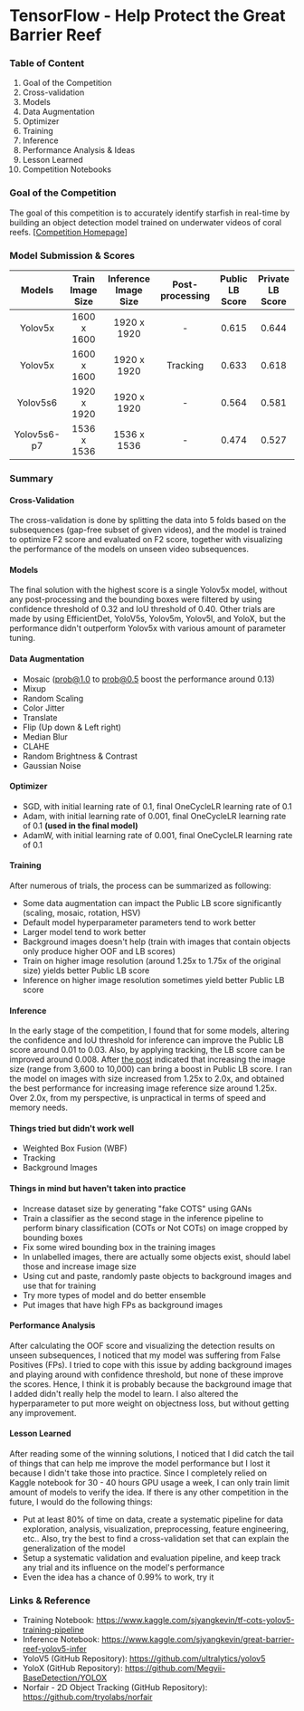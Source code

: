 # TensorFlow - Help Protect the Great Barrier Reef

### Table of Content  
1. Goal of the Competition
2. Cross-validation
3. Models
4. Data Augmentation
5. Optimizer
6. Training
7. Inference
8. Performance Analysis & Ideas
9. Lesson Learned
10. Competition Notebooks


### Goal of the Competition
The goal of this competition is to accurately identify starfish in real-time by building an object detection model trained on underwater videos of coral reefs. [[Competition Homepage](https://www.kaggle.com/c/tensorflow-great-barrier-reef/overview)]

### Model Submission & Scores

|        Models       | Train Image Size | Inference Image Size| Post-processing | Public LB Score | Private LB Score |
|        :----:       |   :--------:     |     :--------:      |  :--------:     |  :-------:      |     :-------:    |
|       Yolov5x       |    1600 x 1600   |       1920 x 1920   |        -        |      0.615      |        0.644     |
|       Yolov5x       |    1600 x 1600   |       1920 x 1920   |      Tracking   |      0.633      |        0.618     |
|       Yolov5s6      |    1920 x 1920   |       1920 x 1920   |        -        |      0.564      |        0.581     |
|     Yolov5s6-p7     |    1536 x 1536   |       1536 x 1536   |        -        |      0.474      |        0.527     |

### Summary

#### Cross-Validation
The cross-validation is done by splitting the data into 5 folds based on the subsequences (gap-free subset of given videos), and the model is trained to optimize F2 score and evaluated on F2 score, together with visualizing the performance of the models on unseen video subsequences.

#### Models
The final solution with the highest score is a single Yolov5x model, without any post-processing and the bounding boxes were filtered by using confidence threshold of 0.32 and IoU threshold of 0.40. Other trials are made by using EfficientDet, YoloV5s, Yolov5m, Yolov5l, and YoloX, but the performance didn't outperform Yolov5x with various amount of parameter tuning.

#### Data Augmentation
* Mosaic (prob@1.0 to prob@0.5 boost the performance around 0.13)
* Mixup
* Random Scaling
* Color Jitter
* Translate
* Flip (Up down & Left right)
* Median Blur
* CLAHE
* Random Brightness & Contrast
* Gaussian Noise

#### Optimizer

* SGD, with initial learning rate of 0.1, final OneCycleLR learning rate of 0.1  
* Adam, with initial learning rate of 0.001, final OneCycleLR learning rate of 0.1 <strong>(used in the final model)</strong>  
* AdamW, with initial learning rate of 0.001, final OneCycleLR learning rate of 0.1  

#### Training
After numerous of trials, the process can be summarized as following:
* Some data augmentation can impact the Public LB score significantly (scaling, mosaic, rotation, HSV)
* Default model hyperparameter parameters tend to work better
* Larger model tend to work better
* Background images doesn't help (train with images that contain objects only produce higher OOF and LB scores)
* Train on higher image resolution (around 1.25x to 1.75x of the original size) yields better Public LB score
* Inference on higher image resolution sometimes yield better Public LB score

#### Inference
In the early stage of the competition, I found that for some models, altering the confidence and IoU threshold for inference can improve the Public LB score around 0.01 to 0.03. Also, by applying tracking, the LB score can be improved around 0.008. After [the post](https://www.kaggle.com/c/tensorflow-great-barrier-reef/discussion/300638) indicated that increasing the image size (range from 3,600 to 10,000) can bring a boost in Public LB score. I ran the model on images with size increased from 1.25x to 2.0x, and obtained the best performance for increasing image reference size around 1.25x. Over 2.0x, from my perspective, is unpractical in terms of speed and memory needs.

#### Things tried but didn't work well
* Weighted Box Fusion (WBF)
* Tracking
* Background Images

#### Things in mind but haven't taken into practice
* Increase dataset size by generating "fake COTS" using GANs
* Train a classifier as the second stage in the inference pipeline to perform binary classification (COTs or Not COTs) on image cropped by bounding boxes
* Fix some wired bounding box in the training images
* In unlabelled images, there are actually some objects exist, should label those and increase image size
* Using cut and paste, randomly paste objects to background images and use that for training
* Try more types of model and do better ensemble
* Put images that have high FPs as background images

#### Performance Analysis
After calculating the OOF score and visualizing the detection results on unseen subsequences, I noticed that my model was suffering from False Positives (FPs). I tried to cope with this issue by adding background images and playing around with confidence threshold, but none of these improve the scores. Hence, I think it is probably because the background image that I added didn't really help the model to learn. I also altered the hyperparameter to put more weight on objectness loss, but without getting any improvement.

#### Lesson Learned
After reading some of the winning solutions, I noticed that I did catch the tail of things that can help me improve the model performance but I lost it because I didn't take those into practice. Since I completely relied on Kaggle notebook for 30 - 40 hours GPU usage a week, I can only train limit amount of models to verify the idea. If there is any other competition in the future, I would do the following things:
* Put at least 80% of time on data, create a systematic pipeline for data exploration, analysis, visualization, preprocessing, feature engineering, etc.. Also, try the best to find a cross-validation set that can explain the generalization of the model 
* Setup a systematic validation and evaluation pipeline, and keep track any trial and its influence on the model's performance
* Even the idea has a chance of 0.99% to work, try it

### Links & Reference
* Training Notebook: https://www.kaggle.com/sjyangkevin/tf-cots-yolov5-training-pipeline
* Inference Notebook: https://www.kaggle.com/sjyangkevin/great-barrier-reef-yolov5-infer
* YoloV5 (GitHub Repository): https://github.com/ultralytics/yolov5
* YoloX (GitHub Repository): https://github.com/Megvii-BaseDetection/YOLOX
* Norfair - 2D Object Tracking (GitHub Repository): https://github.com/tryolabs/norfair
